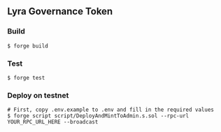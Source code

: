## Lyra Governance Token

### Build

```shell
$ forge build
```

### Test

```shell
$ forge test
```

### Deploy on testnet

```shell
# First, copy .env.example to .env and fill in the required values
$ forge script script/DeployAndMintToAdmin.s.sol --rpc-url YOUR_RPC_URL_HERE --broadcast
```
